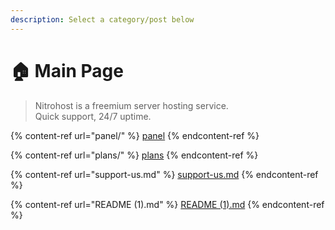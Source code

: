 ```yaml
---
description: Select a category/post below
---
```


# 🏠 Main Page

> Nitrohost is a freemium server hosting service.\
> Quick support, 24/7 uptime.

{% content-ref url="panel/" %}
[panel](panel/)
{% endcontent-ref %}

{% content-ref url="plans/" %}
[plans](plans/)
{% endcontent-ref %}

{% content-ref url="support-us.md" %}
[support-us.md](support-us.md)
{% endcontent-ref %}

{% content-ref url="README (1).md" %}
[README (1).md](<README (1).md>)
{% endcontent-ref %}
